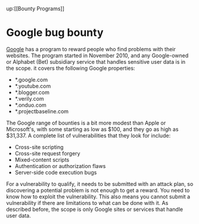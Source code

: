 up:[[Bounty Programs]]
# Google bug bounty

[Google](https://bughunters.google.com/about/rules/6625378258649088) has a program to reward people who find problems with their websites. The program started in November 2010, and any Google-owned or Alphabet (Bet) subsidiary service that handles sensitive user data is in the scope. it covers the following Google properties:

- *.google.com
- *.youtube.com
- *.blogger.com
- *.verily.com
- *.onduo.com
- *.projectbaseline.com

The Google range of bounties is a bit more modest than Apple or Microsoft's, with some starting as low as $100, and they go as high as $31,337. A complete list of vulnerabilities that they look for include:

- Cross-site scripting
- Cross-site request forgery
- Mixed-content scripts
- Authentication or authorization flaws
- Server-side code execution bugs

For a vulnerability to qualify, it needs to be submitted with an attack plan, so discovering a potential problem is not enough to get a reward. You need to know how to exploit the vulnerability. This also means you cannot submit a vulnerability if there are limitations to what can be done with it. As described before, the scope is only Google sites or services that handle user data.